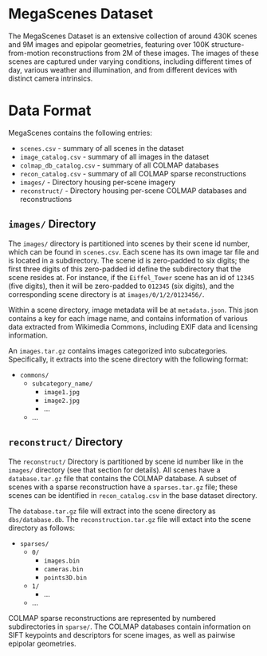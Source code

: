 # MegaScenes Dataset
The MegaScenes Dataset is an extensive collection of around 430K scenes and 9M images and epipolar geometries, featuring over 100K structure-from-motion reconstructions from 2M of these images. The images of these scenes are captured under varying conditions, including different times of day, various weather and illumination, and from different devices with distinct camera intrinsics.

# Data Format
MegaScenes contains the following entries:
- `scenes.csv` - summary of all scenes in the dataset
- `image_catalog.csv` - summary of all images in the dataset
- `colmap_db_catalog.csv` - summary of all COLMAP databases
- `recon_catalog.csv` - summary of all COLMAP sparse reconstructions
- `images/` - Directory housing per-scene imagery
- `reconstruct/` - Directory housing per-scene COLMAP databases and reconstructions

## `images/` Directory
 The `images/` directory is partitioned into scenes by their scene id number, which can be found in `scenes.csv`. Each scene has its own image tar file and is located in a subdirectory. The scene id is zero-padded to six digits; the first three digits of this zero-padded id define the subdirectory that the scene resides at. For instance, if the `Eiffel_Tower` scene has an id of `12345` (five digits), then it will be zero-padded to `012345` (six digits), and the corresponding scene directory is at `images/0/1/2/0123456/`.
 
Within a scene directory, image metadata will be at `metadata.json`. This json contains a key for each image name, and contains information of various data extracted from Wikimedia Commons, including EXIF data and licensing information.

An `images.tar.gz` contains images categorized into subcategories. Specifically, it extracts into the scene directory with the following format:
- `commons/`
    - `subcategory_name/`
      - `image1.jpg`
      - `image2.jpg`
      - ...
  - ...

## `reconstruct/` Directory
The `reconstruct/` Directory is partitioned by scene id number like in the `images/` directory (see that section for details). All scenes have a `database.tar.gz` file that contains the COLMAP database. A subset of scenes with a sparse reconstruction have a `sparses.tar.gz` file; these scenes can be identified in `recon_catalog.csv` in the base dataset directory.

The `database.tar.gz` file will extract into the scene directory as `dbs/database.db`.
The `reconstruction.tar.gz` file will extact into the scene directory as follows:
- `sparses/`
  - `0/`
    - `images.bin`
    - `cameras.bin`
    - `points3D.bin`
  - `1/`
    - ...
  - ...

COLMAP sparse reconstructions are represented by numbered subdirectories in `sparse/`.
The COLMAP databases contain information on SIFT keypoints and descriptors for scene images, as well as pairwise epipolar geometries.
